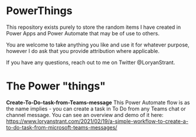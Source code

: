 # PowerThings
This repository exists purely to store the random items I have created in Power Apps and Power Automate that may be of use to others.

You are welcome to take anything you like and use it for whatever purpose, however I do ask that you provide attribution where applicable.

If you have any questions, reach out to me on Twitter @LoryanStrant.


The Power "things"
=====================
**Create-To-Do-task-from-Teams-message**
This Power Automate flow is as the name implies - you can create a task in To Do from any Teams chat or channel message.
You can see an overview and demo of it here: https://www.loryanstrant.com/2021/02/19/a-simple-workflow-to-create-a-to-do-task-from-microsoft-teams-messages/


